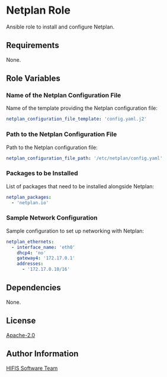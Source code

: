 # Netplan Role

Ansible role to install and configure Netplan.

## Requirements

None.

## Role Variables

### Name of the Netplan Configuration File

Name of the template providing the Netplan configuration file:

```yaml
netplan_configuration_file_template: 'config.yaml.j2'
```

### Path to the Netplan Configuration File

Path to the Netplan configuration file:

```yaml
netplan_configuration_file_path: '/etc/netplan/config.yaml'
```

### Packages to be Installed

List of packages that need to be installed alongside Netplan:

```yaml
netplan_packages:
  - 'netplan.io'
```

### Sample Network Configuration

Sample configuration to set up networking with Netplan:

```yaml
netplan_ethernets:
  - interface_name: 'eth0'
    dhcp4: 'no'
    gateway4: '172.17.0.1'
    addresses:
      - '172.17.0.10/16'
```

## Dependencies

None.

## License

[Apache-2.0](LICENSES/Apache-2.0.txt)

## Author Information

[HIFIS Software Team](https://software.hifis.net)

